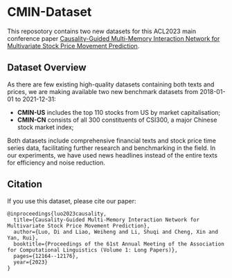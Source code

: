 # CMIN-Dataset
This reposotory contains two new datasets for this ACL2023 main conference paper [Causality-Guided Multi-Memory Interaction Network for Multivariate Stock Price Movement Prediction](https://aclanthology.org/2023.acl-long.679/).

## Dataset Overview

As there are few existing high-quality datasets containing both texts and prices, we are making available two new benchmark datasets from 2018-01-01 to 2021-12-31:
- **CMIN-US** includes the top 110 stocks from US by market capitalisation;
- **CMIN-CN** consists of all 300 constituents of CSI300, a major Chinese stock market index;

Both datasets include comprehensive financial texts and stock price time series data, facilitating further research and benchmarking in the field. 
In our experiments, we have used news headlines instead of the entire texts for efficiency and noise reduction.

## Citation

If you use this dataset, please cite our paper:
```
@inproceedings{luo2023causality,
  title={Causality-Guided Multi-Memory Interaction Network for Multivariate Stock Price Movement Prediction},
  author={Luo, Di and Liao, Weiheng and Li, Shuqi and Cheng, Xin and Yan, Rui},
  booktitle={Proceedings of the 61st Annual Meeting of the Association for Computational Linguistics (Volume 1: Long Papers)},
  pages={12164--12176},
  year={2023}
}
```